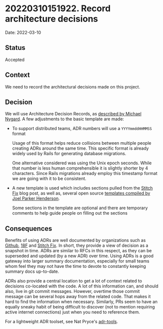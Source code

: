 # 20220310151922. Record architecture decisions

Date: 2022-03-10

## Status

Accepted

## Context

We need to record the architectural decisions made on this project.

## Decision

We will use Architecture Decision Records, as [described by Michael Nygard][1]. A few adjustments to
the basic template are made:

- To support distributed teams, ADR numbers will use a `YYYYmmddHHMMSS` format

  Usage of this format helps reduce collisions between multiple people creating ADRs around the same
  time. This specific format is already widely used by Rails for generating database migrations.

  One alternative considered was using the Unix epoch seconds. While that number is less human
  comprehensible it is slightly shorter by 4 characters. Since Rails migrations already employ this
  timestamp format we are going with it to be consistent.
- A new template is used which includes sections pulled from the [Stitch Fix][4] blog post, as well
  as, several open source [templates compiled by Joel Parker Henderson][5].

  Some sections in the template are optional and there are temporary comments to help guide people
  on filling out the sections

## Consequences

Benefits of using ADRs are well documented by organizations such as [Github][2], [18F][3] and
[Stitch Fix][4]. In short, they provide a view of decision as a snapshot in time. ADRs are similar to
RFCs in this respect, as they can be superseded and updated (by a new ADR) over time. Using ADRs is
a good gateway into larger summary documentation, especially for small teams whom feel they may not
have the time to devote to constantly keeping summary docs up-to-date.

ADRs also provide a central location to get a lot of context related to decisions co-located with
the code. A lot of this information can, and should also, live in git commit messages. However,
overtime those commit message can be several hops away from the related code. That makes it hard to
find the information when necessary. Similarly, PRs seem to have an equally sneaky habit of being
difficult to discover (not to mention requiring active internet connections) just when you need to
reference them.

For a lightweight ADR toolset, see Nat Pryce's [adr-tools](https://github.com/npryce/adr-tools).


[1]: http://thinkrelevance.com/blog/2011/11/15/documenting-architecture-decisions
[2]: https://github.blog/2020-08-13-why-write-adrs/
[3]: https://18f.gsa.gov/2021/07/06/architecture_decision_records_helpful_now_invaluable_later/
[4]: https://multithreaded.stitchfix.com/blog/2020/12/07/remote-decision-making/
[5]: https://github.com/joelparkerhenderson/architecture-decision-record
